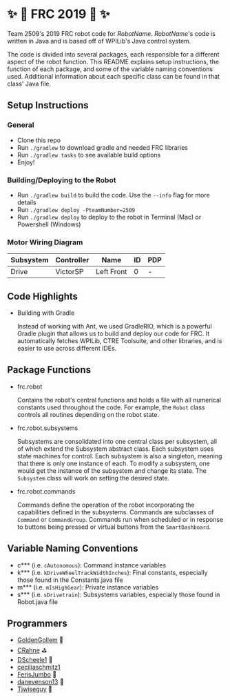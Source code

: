 # :sparkles: :rocket: FRC 2019 :rocket: :sparkles:

Team 2509's 2019 FRC robot code for *RobotName*. *RobotName*'s code is written in Java and is based off of WPILib's Java control system.

The code is divided into several packages, each responsible for a different aspect of the robot function. This README explains setup instructions, the function of each package, and some of the variable naming conventions used. Additional information about each specific class can be found in that class' Java file.

## Setup Instructions

### General
- Clone this repo
- Run `./gradlew` to download gradle and needed FRC libraries
- Run `./gradlew tasks` to see available build options
- Enjoy!

### Building/Deploying to the Robot
- Run `./gradlew build` to build the code. Use the `--info` flag for more details
- Run `./gradlew deploy -PteamNumber=2509`
- Run `./gradlew deploy` to deploy to the robot in Terminal (Mac) or Powershell (Windows)

### Motor Wiring Diagram

Subsystem | Controller | Name | ID | PDP |
--------- | ---------- | ---- | -- | ---|
Drive     | VictorSP   | Left Front | 0  | - |


## Code Highlights

- Building with Gradle

	Instead of working with Ant, we used GradleRIO, which is a powerful Gradle plugin that allows us to build and deploy our code for FRC. It automatically fetches WPILib, CTRE Toolsuite, and other libraries, and is easier to use across different IDEs. 
<!--

- Path following with a nonlinear feedback controller and splines

	To control autonomous driving, the robot utilizes a [nonlinear feedback controller](src/main/java/com/team2509/frc2019/planners/DriveMotionPlanner.java#L263) and drives paths constructed of [quintic Hermite splines](src/main/java/com/team2509/lib/spline/QuinticHermiteSpline.java).

- Path generation and visualization via Java app

	Cheesy Path, a Java webapp, allows a user to quickly and easily create and visualize autonomous paths. It is located in the [`src/main/webapp`](src/main/webapp) directory and the [com.team2509.path](src/main/java/com/team2509/path) package.  Run with `./gradlew tomcatRunWar` and open [`http://localhost:8080`](http://localhost:8080). To stop the server, run `./gradlew tomcatStop`.

- Self-test modes for each subsystem

	Each subsystem contains a [`checkSystem()`](src/main/java/com/team2509/frc2019/subsystems/Drive.java#L464) method that tests motor output currents and RPMs. These self tests allow us to quickly verify that all motors are working properly.

- Scale detection

	[Cheesy Vision 2.0](dash/CheesyVision2.py) is a Python app that uses OpenCV to track the angle of the scale. The app is meant to be run on the driver station computer and uses an external USB webcam pointed through the driver station glass at the scale. This allows us to set our elevator to the right height during autonomous and prevent wasting time by raising it higher than necessary, which we found was needed to complete a 4 cube auto within the time limit.

- Lidar Processing

	Even though this was not used on the final iteration of our robot code, we are still releasing our lidar processing code. This consisted of ICP algorithms to detect the scale within the points detected and sent by the [Slamtec RPLIDAR A2](http://www.slamtec.com/en/support#rplidar-a2) and can be found in the [`frc.robot.lidar`](src/main/java/com/team2509/frc2019/lidar) package. Our RPLIDAR driver can be found [here](https://github.com/Team2509/rplidar_sdk).
-->

## Package Functions
- frc.robot

	Contains the robot's central functions and holds a file with all numerical constants used throughout the code. For example, the `Robot` class controls all routines depending on the robot state.

<!--

- frc.robot.auto

	Handles the execution of autonomous routines and contains the `actions`, `creators`, and `modes` packages.
	
- frc.robot.auto.actions

	Contains all actions used during the autonomous period, which all share a common interface, [`Action`](src/main/java/com/team2509/frc2019/auto/actions/Action.java) (also in this package). Examples include shooting cubes, driving a trajectory, or moving the elevator. Routines interact with the Subsystems, which interact with the hardware.

- frc.robot.auto.creators

	Contains all the auto mode creators, which select the correct auto mode to run based on user input and FMS data.
	
- frc.robot.auto.modes
	
	Contains all autonomous modes. Autonomous modes consist of a list of autonomous actions executed in a certain order.

- frc.robot.controlboard
	
	Contains all the code for the different control boards. This allows any combination of driver station joysticks, button board, and Xbox Controllers to be used for both driving and operating. These are controlled by booleans in `Constants.java`.

- frc.robot.lidar

	Contains classes that are used to communicate with the Slamtec RPLIDAR A2 and to store and process points sent by the lidar.

- frc.robot.lidar.icp

	Contains the algorithms for processing points sent by the lidar.
	
- frc.robot.loops

	Loops are routines that run periodically on the robot, such as calculating robot pose, processing vision feedback, or updating subsystems. All loops implement the `Loop` interface and are handled (started, stopped, added) by the `Looper` class, which runs at 200 Hz.
    The `Robot` class has one main looper, `mEnabledLooper`, that runs all loops when the robot is enabled.
	
- frc.robot.paths

    Contains the generator for all of the trajectories that the robot drives during autonomous period.

- frc.robot.planners

	Loops are routines that run periodically on the robot, such as calculating robot pose, processing vision feedback, or updating subsystems. All loops implement the `Loop` interface and are handled (started, stopped, added) by the `Looper` class, which runs at 200 Hz.
	The `Robot` class has one main looper, `mEnabledLooper`, that runs all loops when the robot is enabled.

- frc.robot.statemachines

    Contains the state machines for the intake and overall superstructure.

- frc.robot.states

    Contains states and other classes used in the subsystem and state machine classes.
-->
- frc.robot.subsystems
	
	Subsystems are consolidated into one central class per subsystem, all of which extend the Subsystem abstract class. Each subsystem uses state machines for control.
	Each subsystem is also a singleton, meaning that there is only one instance of each. To modify a subsystem, one would get the instance of the subsystem and change its state. The `Subsystem` class will work on setting the desired state.

- frc.robot.commands

	Commands define the operation of the robot incorporating the capabilities defined in the subsystems. Commands are subclasses of `Command` or `CommandGroup`. Commands run when scheduled or in response to buttons being pressed or virtual buttons from the `SmartDashboard`.


<!--	

- com.team2509.lib.drivers

    Contains a set of custom classes for TalonSRXs.
	
- com.team2509.lib.geometry

    Contains a set of classes that represent various geometric entities.
	
- com.team2509.lib.physics

    Contains classes that model DC motor transmissions and differential drive characterization.

- com.team2509.lib.spline

    Contains the code for generating and optimizing splines.

- com.team2509.lib.trajectory

    Contains classes for following and storing trajectories.

- com.team2509.lib.trajectory.timing

	Contains classes for fitting trajectories with time profiles.

- com.team2509.lib.util

    A collection of assorted utilities classes used in the robot code. Check each file for more information.
-->

## Variable Naming Conventions
- c*** (i.e. `cAutonomous`): Command instance variables
- k*** (i.e. `kDriveWheelTrackWidthInches`): Final constants, especially those found in the Constants.java file
- m*** (i.e. `mIsHighGear`): Private instance variables
- s*** (i.e. `sDrivetrain`): Subsystems variables, especially those found in Robot.java file

## Programmers
* [GoldenGollem](https://github.com/GoldenGollem) :space_invader:
* [CRahne](https://github.com/CRahne) :golf:
* [DScheele1](https://github.com/DScheele1) :tea:
* [ceciliaschmitz1](https://github.com/ceciliaschmitz1)
* [FerisJumbo](https://github.com/FerisJumbo) :ferris_wheel:
* [danevenson13](https://github.com/danevenson13) :muscle:
* [Tjwiseguy](https://github.com/Tjwiseguy) :tiger: